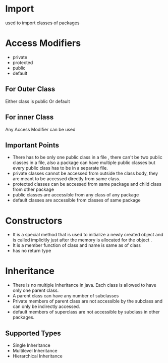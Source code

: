 # Import 
used to import classes of packages
# Access Modifiers
- private
- protected 
- public
- default

## For Outer Class 
Either class is public Or default
## For inner Class
Any Access Modifier can be used

## Important Points
- There has to be only one public class in a file , there can't be two public classes in a file, also a package can have multiple public classes but every public class has to be in a separate file.
- private classes cannot be accessed from outside the class body, they are meant to be accessed directly from same class.
- protected classes can be accessed from same package and child class from other package
- public classes are accessible from any class of any package
- default classes are accessible from classes of same package

# Constructors
- It is a special method that is used to initialize a newly created object and is called implicitly just after the memory is allocated for the object .
- It is a member function of class and name is same as of class
- has no return type
  
# Inheritance
- There is no multiple Inheritance in java. Each class is allowed to have only one parent class.
- A parent class can have any number of subclasses
- Private members of parent class are not accessible by the subclass and can only be indirectly accessed.
- default members of superclass are not accessible by subclass in other packages.
## Supported Types
- Single Inheritance
- Multilevel Inheritance
- Hierarchical Inheritance
